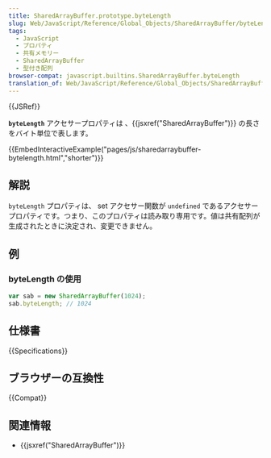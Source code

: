 ```yaml
---
title: SharedArrayBuffer.prototype.byteLength
slug: Web/JavaScript/Reference/Global_Objects/SharedArrayBuffer/byteLength
tags:
  - JavaScript
  - プロパティ
  - 共有メモリー
  - SharedArrayBuffer
  - 型付き配列
browser-compat: javascript.builtins.SharedArrayBuffer.byteLength
translation_of: Web/JavaScript/Reference/Global_Objects/SharedArrayBuffer/byteLength
---
```

{{JSRef}}

**`byteLength`** アクセサープロパティは 、{{jsxref("SharedArrayBuffer")}} の長さをバイト単位で表します。

{{EmbedInteractiveExample("pages/js/sharedarraybuffer-bytelength.html","shorter")}}

## 解説

`byteLength` プロパティは、 set アクセサー関数が `undefined` であるアクセサープロパティです。つまり、このプロパティは読み取り専用です。値は共有配列が生成されたときに決定され、変更できません。

## 例

### byteLength の使用

```js
var sab = new SharedArrayBuffer(1024);
sab.byteLength; // 1024
```

## 仕様書

{{Specifications}}

## ブラウザーの互換性

{{Compat}}

## 関連情報

- {{jsxref("SharedArrayBuffer")}}
